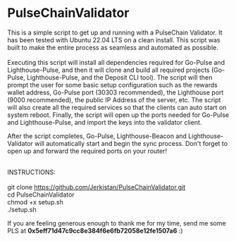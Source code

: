 # PulseChainValidator

This is a simple script to get up and running with a PulseChain Validator.  It has been tested with Ubuntu 22.04 LTS on a clean install.  This script was built to make the entire process as seamless and automated as possible.  
<br>
Executing this script will install all dependencies required for Go-Pulse and Lighthouse-Pulse, and then it will clone and build all required projects (Go-Pulse, Lighthouse-Pulse, and the Deposit CLI tool).  The script will then prompt the user for some basic setup configuration such as the rewards wallet address, Go-Pulse port (30303 recommended), the Lighthouse port (9000 recommended), the public IP Address of the server, etc.  The script will also create all the required services so that the clients can auto start on system reboot. Finally, the script will open up the ports needed for Go-Pulse and Lighthouse-Pulse, and import the keys into the validator client.
<br>

After the script completes, Go-Pulse, Lighthouse-Beacon and Lighthouse-Validator will automatically start and begin the sync process.  Don't forget to open up and forward the required ports on your router!
<br>
<br>

INSTRUCTIONS:
<br>
<br>
git clone https://github.com/Jerkistan/PulseChainValidator.git
<br>
cd PulseChainValidator
<br>
chmod +x setup.sh
<br>
./setup.sh
<br>


If you are feeling generous enough to thank me for my time, send me some PLS at <b>0x5eff71d47c9cc8e384f6e6fb72058e12fe1507a6</b> :)
